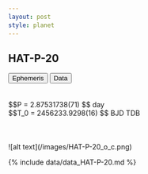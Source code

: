 ```yaml
---
layout: post
style: planet
---
```

<script src="../js/planets.js"></script>

## HAT-P-20

<!-- Tab links -->
<div class="tab">
<button class="tablinks" onclick="openCity(event, 'Ephemeris')">Ephemeris</button>
<button class="tablinks" onclick="openCity(event, 'Data')">Data</button>
</div>

<!-- Tab content -->
<div id="Ephemeris" class="tabcontent" markdown="1">
<br/><br/>
$$P = 2.87531738(71) $$ day <br/>
$$T_0 = 2456233.9298(16) $$ BJD TDB
<br/><br/>
<br/><br/>
![alt text](/images/HAT-P-20_o_c.png)
</div>


<div id="Data" class="tabcontent" markdown="1">

{% include data/data_HAT-P-20.md %}

</div>
